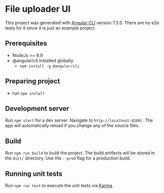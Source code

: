 # File uploader UI

This project was generated with [Angular CLI](https://github.com/angular/angular-cli) version 7.3.5.
There are no e2e tests for it since it is just an example project.

## Prerequisites

- NodeJs >= 8.9
- @angular/cli installed globally:
    - `npm install -g @angular/cli`

## Preparing project

- run `npm install`

## Development server

Run `npm start` for a dev server. Navigate to `http://localhost:4200/`. The app will automatically reload if you change any of the source files.

## Build

Run `npm run build` to build the project. The build artifacts will be stored in the `dist/` directory. Use the `--prod` flag for a production build.

## Running unit tests

Run `npm run test` to execute the unit tests via [Karma](https://karma-runner.github.io).
